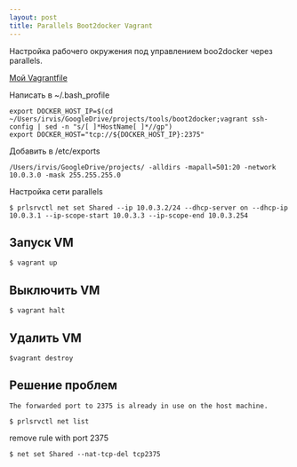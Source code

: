 ```yaml
---
layout: post
title: Parallels Boot2docker Vagrant
---
```

Настройка рабочего окружения под управлением boo2docker через parallels.

[Мой Vagrantfile](https://github.com/iMega/boot2docker)

Написать в ~/.bash_profile

```
export DOCKER_HOST_IP=$(cd ~/Users/irvis/GoogleDrive/projects/tools/boot2docker;vagrant ssh-config | sed -n "s/[ ]*HostName[ ]*//gp")
export DOCKER_HOST="tcp://${DOCKER_HOST_IP}:2375"
```

Добавить в /etc/exports

```
/Users/irvis/GoogleDrive/projects/ -alldirs -mapall=501:20 -network 10.0.3.0 -mask 255.255.255.0
```

Настройка сети parallels

```
$ prlsrvctl net set Shared --ip 10.0.3.2/24 --dhcp-server on --dhcp-ip 10.0.3.1 --ip-scope-start 10.0.3.3 --ip-scope-end 10.0.3.254
```

## Запуск VM
```
$ vagrant up
```
## Выключить VM
```
$ vagrant halt
```
## Удалить VM
```
$vagrant destroy
```
## Решение проблем
`The forwarded port to 2375 is already in use on the host machine.`

```
$ prlsrvctl net list
```
remove rule with port 2375

```
$ net set Shared --nat-tcp-del tcp2375
```
